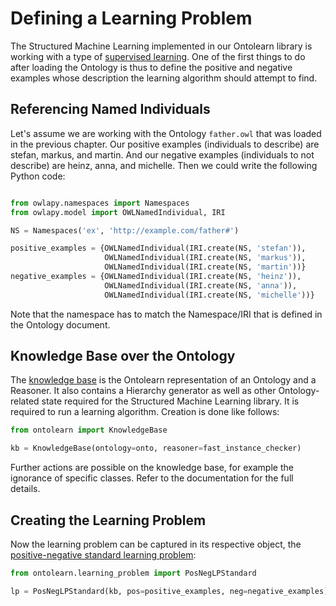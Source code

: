 # Defining a Learning Problem

The Structured Machine Learning implemented in our Ontolearn library
is working with a type of [supervised
learning](https://en.wikipedia.org/wiki/Supervised_learning).  One of
the first things to do after loading the Ontology is thus to define
the positive and negative examples whose description the learning
algorithm should attempt to find.

## Referencing Named Individuals

Let's assume we are working with the Ontology `father.owl` that was
loaded in the previous chapter. Our positive examples (individuals to
describe) are stefan, markus, and martin. And our negative examples
(individuals to not describe) are heinz, anna, and michelle. Then we
could write the following Python code:

```py

from owlapy.namespaces import Namespaces
from owlapy.model import OWLNamedIndividual, IRI

NS = Namespaces('ex', 'http://example.com/father#')

positive_examples = {OWLNamedIndividual(IRI.create(NS, 'stefan')),
                     OWLNamedIndividual(IRI.create(NS, 'markus')),
                     OWLNamedIndividual(IRI.create(NS, 'martin'))}
negative_examples = {OWLNamedIndividual(IRI.create(NS, 'heinz')),
                     OWLNamedIndividual(IRI.create(NS, 'anna')),
                     OWLNamedIndividual(IRI.create(NS, 'michelle'))}
```

Note that the namespace has to match the Namespace/IRI that is defined
in the Ontology document.

## Knowledge Base over the Ontology

The [knowledge base](ontolearn.knowledge_base.KnowledgeBase) is the Ontolearn
representation of an Ontology and a Reasoner. It also contains a
Hierarchy generator as well as other Ontology-related state required
for the Structured Machine Learning library. It is required to run a
learning algorithm. Creation is done like follows:

```py
from ontolearn import KnowledgeBase

kb = KnowledgeBase(ontology=onto, reasoner=fast_instance_checker)
```

Further actions are possible on the knowledge base, for example the
ignorance of specific classes. Refer to the documentation for the full
details.

## Creating the Learning Problem

Now the learning problem can be captured in its respective object, the
[positive-negative standard learning
problem](ontolearn.learning_problem.PosNegLPStandard):

```py
from ontolearn.learning_problem import PosNegLPStandard

lp = PosNegLPStandard(kb, pos=positive_examples, neg=negative_examples)
```

